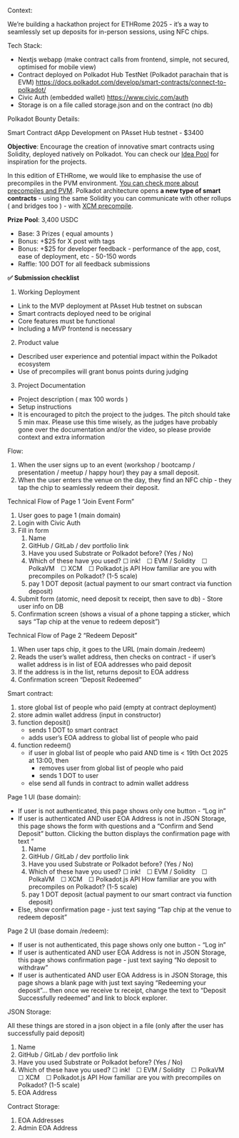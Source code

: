 Context:

We’re building a hackathon project for ETHRome 2025 - it’s a way to seamlessly set up deposits for in-person sessions, using NFC chips.

Tech Stack:

- Nextjs webapp (make contract calls from frontend, simple, not secured, optimised for mobile view)
- Contract deployed on Polkadot Hub TestNet (Polkadot parachain that is EVM) https://docs.polkadot.com/develop/smart-contracts/connect-to-polkadot/
- Civic Auth (embedded wallet) https://www.civic.com/auth
- Storage is on a file called storage.json and on the contract (no db)

Polkadot Bounty Details:

Smart Contract dApp Development on PAsset Hub testnet - $3400

**Objective**: Encourage the creation of innovative smart contracts using Solidity, deployed natively on Polkadot. You can check our [Idea Pool](https://www.morekudos.com/explore/certified-open-contributions-level-smart-contract) for inspiration for the projects.

In this edition of ETHRome, we would like to emphasise the use of precompiles in the PVM environment. [You can check more about precompiles and PVM](https://docs.polkadot.com/develop/smart-contracts/precompiles/). Polkadot architecture opens **a new type of smart contracts** - using the same Solidity you can communicate with other rollups ( and bridges too ) - with [XCM precompile](https://docs.polkadot.com/develop/smart-contracts/precompiles/xcm-precompile/).

**Prize Pool**: 3,400 USDC

- Base: 3 Prizes ( equal amounts )
- Bonus: +$25 for X post with tags
- Bonus: +$25 for developer feedback - performance of the app, cost, ease of deployment, etc - 50-150 words
- Raffle: 100 DOT for all feedback submissions

**✅ Submission checklist**

1. Working Deployment

- Link to the MVP deployment at PAsset Hub testnet on subscan
- Smart contracts deployed need to be original
- Core features must be functional
- Including a MVP frontend is necessary

2. Product value

- Described user experience and potential impact within the Polkadot ecosystem
- Use of precompiles will grant bonus points during judging

3. Project Documentation

- Project description ( max 100 words )
- Setup instructions
- It is encouraged to pitch the project to the judges. The pitch should take 5 min max. Please use this time wisely, as the judges have probably gone over the documentation and/or the video, so please provide context and extra information

Flow:

1. When the user signs up to an event (workshop / bootcamp / presentation / meetup / happy hour) they pay a small deposit.
2. When the user enters the venue on the day, they find an NFC chip - they tap the chip to seamlessly redeem their deposit.

Technical Flow of Page 1 “Join Event Form”

1. User goes to page 1 (main domain)
2. Login with Civic Auth
3. Fill in form
   1. Name
   2. GitHub / GitLab / dev portfolio link
   3. Have you used Substrate or Polkadot before? (Yes / No)
   4. Which of these have you used?
      ☐ ink! ☐ EVM / Solidity ☐ PolkaVM ☐ XCM ☐ Polkadot.js API
      How familiar are you with precompiles on Polkadot? (1-5 scale)
   5. pay 1 DOT deposit (actual payment to our smart contract via function deposit)
4. Submit form (atomic, need deposit tx receipt, then save to db) - Store user info on DB
5. Confirmation screen (shows a visual of a phone tapping a sticker, which says “Tap chip at the venue to redeem deposit”)

Technical Flow of Page 2 “Redeem Deposit”

1. When user taps chip, it goes to the URL (main domain /redeem)
2. Reads the user’s wallet address, then checks on contract - if user’s wallet address is in list of EOA addresses who paid deposit
3. If the address is in the list, returns deposit to EOA address
4. Confirmation screen “Deposit Redeemed”

Smart contract:

1. store global list of people who paid (empty at contract deployment)
2. store admin wallet address (input in constructor)
3. function deposit()
   - sends 1 DOT to smart contract
   - adds user’s EOA address to global list of people who paid
4. function redeem()
   - if user in global list of people who paid AND time is < 19th Oct 2025 at 13:00, then
     - removes user from global list of people who paid
     - sends 1 DOT to user
   - else send all funds in contract to admin wallet address

Page 1 UI (base domain):

- If user is not authenticated, this page shows only one button - “Log in”
- If user is authenticated AND user EOA Address is not in JSON Storage, this page shows the form with questions and a “Confirm and Send Deposit” button. Clicking the button displays the confirmation page with text “
  1. Name
  2. GitHub / GitLab / dev portfolio link
  3. Have you used Substrate or Polkadot before? (Yes / No)
  4. Which of these have you used?
     ☐ ink! ☐ EVM / Solidity ☐ PolkaVM ☐ XCM ☐ Polkadot.js API
     How familiar are you with precompiles on Polkadot? (1-5 scale)
  5. pay 1 DOT deposit (actual payment to our smart contract via function deposit)
- Else, show confirmation page - just text saying “Tap chip at the venue to redeem deposit”

Page 2 UI (base domain /redeem):

- If user is not authenticated, this page shows only one button - “Log in”
- If user is authenticated AND user EOA Address is not in JSON Storage, this page shows confirmation page - just text saying “No deposit to withdraw”
- If user is authenticated AND user EOA Address is in JSON Storage, this page shows a blank page with just text saying “Redeeming your deposit”… then once we receive tx receipt, change the text to “Deposit Successfully redeemed” and link to block explorer.

JSON Storage:

All these things are stored in a json object in a file (only after the user has successfully paid deposit)

1. Name
2. GitHub / GitLab / dev portfolio link
3. Have you used Substrate or Polkadot before? (Yes / No)
4. Which of these have you used?
   ☐ ink! ☐ EVM / Solidity ☐ PolkaVM ☐ XCM ☐ Polkadot.js API
   How familiar are you with precompiles on Polkadot? (1-5 scale)
5. EOA Address

Contract Storage:

1. EOA Addresses
2. Admin EOA Address
